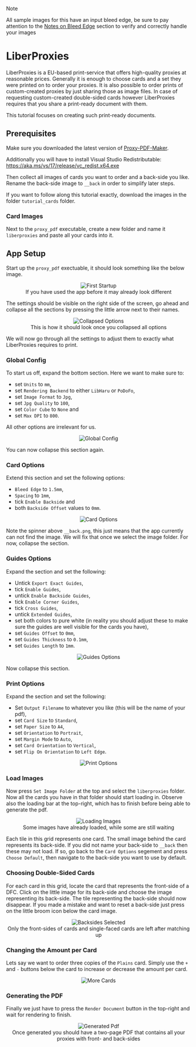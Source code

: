 > [!NOTE]
> All sample images for this have an input bleed edge, be sure to pay attention to the [Notes on Bleed Edge](#notes-on-bleed-edge) section to verify and correctly handle your images

# LiberProxies

LiberProxies is a EU-based print-service that offers high-quality proxies at reasonable prices. Generally it is enough to choose cards and a set they were printed on to order your proxies. It is also possible to order prints of custom-created proxies by just sharing those as image files. In case of requesting custom-created double-sided cards however LiberProxies requires that you share a print-ready document with them.

This tutorial focuses on creating such print-ready documents.

## Prerequisites
Make sure you downloaded the latest version of [Proxy-PDF-Maker](https://github.com/Malacath-92/Proxy-PDF-Maker/releases).

Additionally you will have to install Visual Studio Redistributable: https://aka.ms/vs/17/release/vc_redist.x64.exe

Then collect all images of cards you want to order and a back-side you like. Rename the back-side image to `__back` in order to simplify later steps.

If you want to follow along this tutorial exactly, download the images in the folder `tutorial_cards` folder.

### Card Images

Next to the `proxy_pdf` executable, create a new folder and name it `liberproxies` and paste all your cards into it.

## App Setup

Start up the `proxy_pdf` exectuable, it should look something like the below image.

<p align="center">
    <img src="./images/first_startup.png" alt="First Startup"/>
    <br>
    If you have used the app before it may already look different
</p>

The settings should be visible on the right side of the screen, go ahead and collapse all the sections by pressing the little arrow next to their names.

<p align="center">
    <img src="./images/options_collapsed.png" alt="Collapsed Options"/>
    <br>
    This is how it should look once you collapsed all options
</p>

We will now go through all the settings to adjust them to exactly what LiberProxies requires to print.

### Global Config

To start us off, expand the bottom section. Here we want to make sure to:
- set `Units` to `mm`,
- set `Rendering Backend` to either `LibHaru` or `PoDoFo`,
- set `Image Format` to `Jpg`,
- set `Jpg Quality` to `100`,
- set `Color Cube` to `None` and
- set `Max DPI` to `800`.

All other options are irrelevant for us.

<p align="center">
    <img src="./images/options_global.png" alt="Global Config"/>
</p>

You can now collapse this section again.

### Card Options

Extend this section and set the following options:
- `Bleed Edge` to `1.5mm`,
- `Spacing` to `1mm`,
- tick `Enable Backside` and
- both `Backside Offset` values to `0mm`.

<p align="center">
    <img src="./images/options_card.png" alt="Card Options"/>
</p>

Note the spinner above `__back.png`, this just means that the app currently can not find the image. We will fix that once we select the image folder. For now, collapse the section.

### Guides Options

Expand the section and set the following:
- Untick `Export Exact Guides`,
- tick `Enable Guides`,
- untick `Enable Backside Guides`,
- tick `Enable Corner Guides`,
- tick `Cross Guides`,
- untick `Extended Guides`,
- set both colors to pure white (in reality you should adjust these to make sure the guides are well visible for the cards you have),
- set `Guides Offset` to `0mm`,
- set `Guides Thickness` to `0.1mm`,
- set `Guides Length` to `1mm`.

<p align="center">
    <img src="./images/options_guides.png" alt="Guides Options"/>
</p>

Now collapse this section.

### Print Options

Expand the section and set the following:
- Set `Output Filename` to whatever you like (this will be the name of your pdf),
- set `Card Size` to `Standard`,
- set `Paper Size` to `A4`,
- set `Orientation` to `Portrait`,
- set `Margin Mode` to `Auto`,
- set `Card Orientation` to `Vertical`,
- set `Flip On Orientation` to `Left Edge`.

<p align="center">
    <img src="./images/options_print.png" alt="Print Options"/>
</p>

### Load Images

Now press `Set Image Folder` at the top and select the `liberproxies` folder. Now all the cards you have in that folder should start loading in. Observe also the loading bar at the top-right, which has to finish before being able to generate the pdf.

<p align="center">
    <img src="./images/with_images.png" alt="Loading Images"/>
    <br>
    Some images have already loaded, while some are still waiting
</p>

Each tile in this grid represents one card. The small image behind the card represents its back-side. If you did not name your back-side to `__back` then these may not load. If so, go back to the `Card Options` segement and press `Choose Default`, then navigate to the back-side you want to use by default.

### Choosing Double-Sided Cards

For each card in this grid, locate the card that represents the front-side of a DFC. Click on the little image for its back-side and choose the image representing its back-side. The tile representing the back-side should now disappear. If you made a mistake and want to reset a back-side just press on the little broom icon below the card image.

<p align="center">
    <img src="./images/backsides_selected.png" alt="Backsides Selected"/>
    <br>
    Only the front-sides of cards and single-faced cards are left after matching up
</p>

### Changing the Amount per Card

Lets say we want to order three copies of the `Plains` card. Simply use the `+` and `-` buttons below the card to increase or decrease the amount per card.

<p align="center">
    <img src="./images/more_cards.png" alt="More Cards"/>
</p>

### Generating the PDF

Finally we just have to press the `Render Document` button in the top-right and wait for rendering to finish.

<p align="center">
    <img src="./images/generated_pdf.png" alt="Generated Pdf"/>
    <br>
    Once generated you should have a two-page PDF that contains all your proxies with front- and back-sides
</p>
